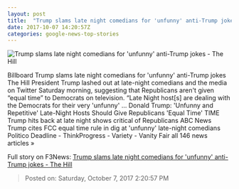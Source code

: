 ```yaml
---
layout: post
title:  "Trump slams late night comedians for 'unfunny' anti-Trump jokes - The Hill"
date: 2017-10-07 14:20:57Z
categories: google-news-top-stories
---
```


![Trump slams late night comedians for 'unfunny' anti-Trump jokes - The Hill](http://thehill.com/sites/default/files/donaldtrump_0.jpg)

Billboard Trump slams late night comedians for 'unfunny' anti-Trump jokes The Hill President Trump lashed out at late-night comedians and the media on Twitter Saturday morning, suggesting that Republicans aren't given “equal time” to Democrats on television. “Late Night host[s] are dealing with the Democrats for their very 'unfunny' ... Donald Trump: 'Unfunny and Repetitive' Late-Night Hosts Should Give Republicans 'Equal Time' TIME Trump hits back at late night shows critical of Republicans ABC News Trump cites FCC equal time rule in dig at 'unfunny' late-night comedians Politico Deadline - ThinkProgress - Variety - Vanity Fair all 146 news articles »


Full story on F3News: [Trump slams late night comedians for 'unfunny' anti-Trump jokes - The Hill](http://www.f3nws.com/n/rMBPQF)

> Posted on: Saturday, October 7, 2017 2:20:57 PM
